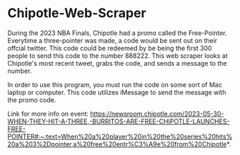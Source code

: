 # Chipotle-Web-Scraper

During the 2023 NBA Finals, Chipotle had a promo called the Free-Pointer. Everytime a three-pointer was made, a code would be sent out on their offcial twitter. This code could be redeemed by be being the first 300 people to send this code to the number 888222. This web scraper looks at Chipotle's most recent tweet, grabs the code, and sends a message to the number. 

In order to use this program, you must run the code on some sort of Mac laptop or computer. This code utilizes iMessage to send the message with the promo code.

Link for more info on event:
https://newsroom.chipotle.com/2023-05-30-WHEN-THEY-HIT-A-THREE,-BURRITOS-ARE-FREE-CHIPOTLE-LAUNCHES-FREE-POINTER#:~:text=When%20a%20player%20in%20the%20series%20hits%20a%203%2Dpointer,a%20free%20entr%C3%A9e%20from%20Chipotle*.
